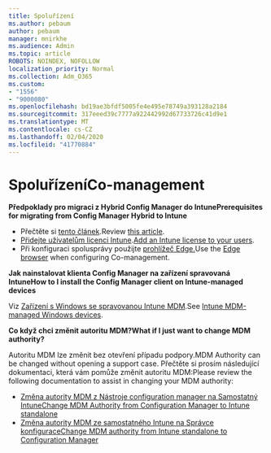```yaml
---
title: Spoluřízení
ms.author: pebaum
author: pebaum
manager: mnirkhe
ms.audience: Admin
ms.topic: article
ROBOTS: NOINDEX, NOFOLLOW
localization_priority: Normal
ms.collection: Adm_O365
ms.custom:
- "1556"
- "9000080"
ms.openlocfilehash: bd19ae3bfdf5005fe4e495e78749a393128a2184
ms.sourcegitcommit: 317eeed39c7777a922442992d67733726c41d9e1
ms.translationtype: MT
ms.contentlocale: cs-CZ
ms.lasthandoff: 02/04/2020
ms.locfileid: "41770884"
---
```

# <a name="co-management"></a><span data-ttu-id="c7093-102">Spoluřízení</span><span class="sxs-lookup"><span data-stu-id="c7093-102">Co-management</span></span>

<span data-ttu-id="c7093-103">**Předpoklady pro migraci z Hybrid Config Manager do Intune**</span><span class="sxs-lookup"><span data-stu-id="c7093-103">**Prerequisites for migrating from Config Manager Hybrid to Intune**</span></span>

- <span data-ttu-id="c7093-104">Přečtěte si [tento článek](https://docs.microsoft.com/configmgr/mdm/deploy-use/migrate-hybridmdm-to-intunesa).</span><span class="sxs-lookup"><span data-stu-id="c7093-104">Review [this article](https://docs.microsoft.com/configmgr/mdm/deploy-use/migrate-hybridmdm-to-intunesa).</span></span>
- <span data-ttu-id="c7093-105">[Přidejte uživatelům licenci Intune](https://docs.microsoft.com/intune/licenses-assign).</span><span class="sxs-lookup"><span data-stu-id="c7093-105">[Add an Intune license to your users](https://docs.microsoft.com/intune/licenses-assign).</span></span>
- <span data-ttu-id="c7093-106">Při konfiguraci spolusprávy použijte [prohlížeč Edge.](https://www.microsoft.com/windows/microsoft-edge)</span><span class="sxs-lookup"><span data-stu-id="c7093-106">Use the [Edge browser](https://www.microsoft.com/windows/microsoft-edge) when configuring Co-management.</span></span>

<span data-ttu-id="c7093-107">**Jak nainstalovat klienta Config Manager na zařízení spravovaná Intune**</span><span class="sxs-lookup"><span data-stu-id="c7093-107">**How to I install the Config Manager client on Intune-managed devices**</span></span>

<span data-ttu-id="c7093-108">Viz [Zařízení s Windows se spravovanou Intune MDM](https://docs.microsoft.com/configmgr/core/clients/deploy/deploy-clients-to-windows-computers#bkmk_mdm).</span><span class="sxs-lookup"><span data-stu-id="c7093-108">See [Intune MDM-managed Windows devices](https://docs.microsoft.com/configmgr/core/clients/deploy/deploy-clients-to-windows-computers#bkmk_mdm).</span></span>

<span data-ttu-id="c7093-109">**Co když chci změnit autoritu MDM?**</span><span class="sxs-lookup"><span data-stu-id="c7093-109">**What if I just want to change MDM authority?**</span></span>

<span data-ttu-id="c7093-110">Autoritu MDM lze změnit bez otevření případu podpory.</span><span class="sxs-lookup"><span data-stu-id="c7093-110">MDM Authority can be changed without opening a support case.</span></span> <span data-ttu-id="c7093-111">Přečtěte si prosím následující dokumentaci, která vám pomůže změnit autoritu MDM:</span><span class="sxs-lookup"><span data-stu-id="c7093-111">Please review the following documentation to assist in changing your MDM authority:</span></span>

- [<span data-ttu-id="c7093-112">Změna autority MDM z Nástroje configuration manager na Samostatný Intune</span><span class="sxs-lookup"><span data-stu-id="c7093-112">Change MDM Authority from Configuration Manager to Intune standalone</span></span>](https://docs.microsoft.com/configmgr/mdm/deploy-use/migrate-change-mdm-authority)
- [<span data-ttu-id="c7093-113">Změna autority MDM ze samostatného Intune na Správce konfigurace</span><span class="sxs-lookup"><span data-stu-id="c7093-113">Change MDM authority from Intune standalone to Configuration Manager</span></span>](https://docs.microsoft.com/configmgr/mdm/deploy-use/change-mdm-authority)
